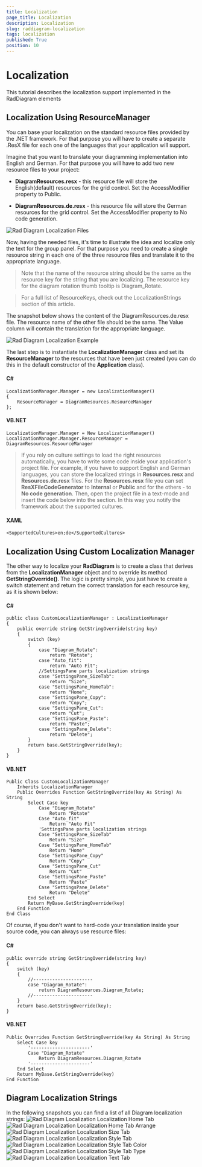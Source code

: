 ```yaml
---
title: Localization
page_title: Localization
description: Localization
slug: raddiagram-localization
tags: localization
published: True
position: 10
---
```


# Localization

This tutorial describes the localization support implemented in the RadDiagram elements

## Localization Using ResourceManager

You can base your localization on the standard resource files provided by the .NET framework. For that purpose you will have to create a separate .ResX file for each one of the languages that your application will support.		

Imagine that you want to translate your diagramming implementation into English and German. For that purpose you will have to add two new resource files to your project:		

* __DiagramResources.resx__ -  this resource file will store the English(default) resources for the grid control. Set the AccessModifier property to Public.			

* __DiagramResources.de.resx__ - this resource file will store the German resources for the grid control. Set the AccessModifier property to No code generation.

![Rad Diagram Localization Files](images/RadDiagram_Localization_Files.png)

Now, having the needed files, it's time to illustrate the idea and localize only the text for the group panel. For that purpose you need to create a single resource string in each one of the three resource files and translate it to the appropriate language. 

>Note that the name of the resource string should be the same as the resource key for the string that you are localizing. The resource key for the diagram rotation thumb tooltip is Diagram_Rotate. 

<!-- -->
>For a full list of ResourceKeys, check out the LocalizationStrings section of this article. 

The snapshot below shows the content of the DiagramResources.de.resx file. The resource name of the other file should be the same. The Value column will contain the translation for the appropriate language.

![Rad Diagram Localization Example](images/RadDiagram_Localization_Example.png)

The last step is to instantiate the __LocalizationManager__ class and set its __ResourceManager__ to the resources that have been just created (you can do this in the default constructor of the __Application__ class).		

#### __C#__
    LocalizationManager.Manager = new LocalizationManager()
    {
        ResourceManager = DiagramResources.ResourceManager
    };

#### __VB.NET__
    LocalizationManager.Manager = New LocalizationManager()
    LocalizationManager.Manager.ResourceManager = DiagramResources.ResourceManager  

>If you rely on culture settings to load the right resources automatically, you have to write some code inside your application's project file. For example, if you have to support English and German languages, you can store the localized strings in __Resources.resx__ and __Resources.de.resx__ files. For the __Resources.resx__ file you can set __ResXFileCodeGenerator__ to __Internal__ or __Public__ and for the others - to __No code generation__. Then, open the project file in a text-mode and insert the code below into the <PropertyGroup> section. In this way you notify the framework about the supported cultures.

#### __XAML__
	<SupportedCultures>en;de</SupportedCultures>			

## Localization Using Custom Localization Manager

The other way to localize your __RadDiagram__ is to create a class that derives from the __LocalizationManager__ object and to override its method __GetStringOverride()__. The logic is pretty simple, you just have to create a switch statement and return the correct translation for each resource key, as it is shown below: 
		
#### __C#__
	
    public class CustomLocalizationManager : LocalizationManager
    {
        public override string GetStringOverride(string key)
        {
            switch (key)
            {
                case "Diagram_Rotate":
                    return "Rotate";
                case "Auto_fit":
                    return "Auto Fit";
                //SettingsPane parts localization strings
                case "SettingsPane_SizeTab":
                    return "Size";
                case "SettingsPane_HomeTab":
                    return "Home";
                case "SettingsPane_Copy":
                    return "Copy";
                case "SettingsPane_Cut":
                    return "Cut";
                case "SettingsPane_Paste":
                    return "Paste";
                case "SettingsPane_Delete":
                    return "Delete";
            }
            return base.GetStringOverride(key);
        }
    }

#### __VB.NET__
	
	Public Class CustomLocalizationManager
		Inherits LocalizationManager
		Public Overrides Function GetStringOverride(key As String) As String
			Select Case key
				Case "Diagram_Rotate"
					Return "Rotate"
				Case "Auto_fit"
					Return "Auto Fit"
				'SettingsPane parts localization strings
				Case "SettingsPane_SizeTab"
					Return "Size"
				Case "SettingsPane_HomeTab"
					Return "Home"
				Case "SettingsPane_Copy"
					Return "Copy"
				Case "SettingsPane_Cut"
					Return "Cut"
				Case "SettingsPane_Paste"
					Return "Paste"
				Case "SettingsPane_Delete"
					Return "Delete"
			End Select
			Return MyBase.GetStringOverride(key)
		End Function
	End Class	

Of course, if you don't want to hard-code your translation inside your source code, you can always use resource files:
		
#### __C#__
	
    public override string GetStringOverride(string key)
    {
        switch (key)
        {
            //----------------------
            case "Diagram_Rotate":
                return DiagramResources.Diagram_Rotate;
            //----------------------
        }
        return base.GetStringOverride(key);
    }	    
	
#### __VB.NET__
	
	Public Overrides Function GetStringOverride(key As String) As String
		Select Case key
			'----------------------'
			Case "Diagram_Rotate"
				Return DiagramResources.Diagram_Rotate
			'----------------------'
		End Select
		Return MyBase.GetStringOverride(key)
	End Function		

## Diagram Localization Strings

In the following snapshots you can find a list of all Diagram localization strings:
![Rad Diagram Localization Localization Home Tab](images/RadDiagram_Localization_LocalizationHomeTab.png)
![Rad Diagram Localization Localization Home Tab Arrange](images/RadDiagram_Localization_LocalizationHomeTabArrange.png)
![Rad Diagram Localization Localization Size Tab](images/RadDiagram_Localization_LocalizationSizeTab.png)
![Rad Diagram Localization Localization Style Tab](images/RadDiagram_Localization_LocalizationStyleTab.png)
![Rad Diagram Localization Localization Style Tab Color](images/RadDiagram_Localization_LocalizationStyleTabColor.png)
![Rad Diagram Localization Localization Style Tab Type](images/RadDiagram_Localization_LocalizationStyleTabType.png)
![Rad Diagram Localization Localization Text Tab](images/RadDiagram_Localization_LocalizationTextTab.png)